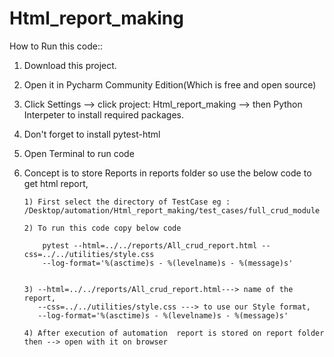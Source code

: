 # Html_report_making

How to Run this code::
1) Download this project.

2) Open it in Pycharm Community Edition(Which is free and open source)

3) Click Settings --> click project: Html_report_making --> then Python Interpeter
   to install required packages.
   
4) Don't forget to install pytest-html

5) Open Terminal to run code

6) Concept is to store Reports in reports folder so use the below code to get html report,
 
       1) First select the directory of TestCase eg : /Desktop/automation/Html_report_making/test_cases/full_crud_module
       
       2) To run this code copy below code
     
           pytest --html=../../reports/All_crud_report.html --css=../../utilities/style.css 
           --log-format='%(asctime)s - %(levelname)s - %(message)s'

       
       3) --html=../../reports/All_crud_report.html---> name of the report,
          --css=../../utilities/style.css ---> to use our Style format,
          --log-format='%(asctime)s - %(levelname)s - %(message)s'
       
       4) After execution of automation  report is stored on report folder then --> open with it on browser
       

    
